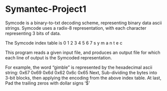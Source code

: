 # Symantec-Project1

Symcode is a binary-to-txt decoding scheme, representing binary data ascii strings.
Symcode uses a radix-8 representation, with each character representing 3 bits of data.

The Symcode index table is 
0 1 2 3 4 5 6 7 
s y m a n t e c

This program reads a given input file, and produces an output file for which each line of output is the Symcoded representation.

For example, the word “gimble” is represented by the hexadecimal ascii string:
0x67 0x69 0x6d 0x62 0x6c 0x65
Next, Sub-dividing the bytes into 3-bit blocks, then applying the encoding from the above index table.
At last, Pad the trailing zeros with dollar signs ‘$’ 
